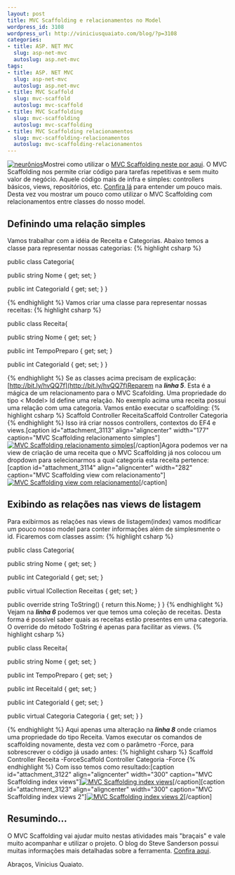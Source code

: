 ```yaml
--- 
layout: post
title: MVC Scaffolding e relacionamentos no Model
wordpress_id: 3108
wordpress_url: http://viniciusquaiato.com/blog/?p=3108
categories: 
- title: ASP. NET MVC
  slug: asp-net-mvc
  autoslug: asp.net-mvc
tags: 
- title: ASP. NET MVC
  slug: asp-net-mvc
  autoslug: asp.net-mvc
- title: MVC Scaffold
  slug: mvc-scaffold
  autoslug: mvc-scaffold
- title: MVC Scaffolding
  slug: mvc-scaffolding
  autoslug: mvc-scaffolding
- title: MVC Scaffolding relacionamentos
  slug: mvc-scaffolding-relacionamentos
  autoslug: mvc-scaffolding-relacionamentos
---
```

[![neurônios](http://viniciusquaiato.com/images_posts/neurônios-150x150.jpg "neurônios")](http://viniciusquaiato.com/images_posts/neurônios.jpg)Mostrei como utilizar o [MVC Scaffolding neste por aqui](http://viniciusquaiato.com/blog/mvc-scaffolding/). O MVC Scaffolding nos permite criar código para tarefas repetitivas e sem muito valor de negócio. Aquele código mais de infra e simples: controllers básicos, views, repositórios, etc. [Confira lá](http://viniciusquaiato.com/blog/mvc-scaffolding/) para entender um pouco mais. Desta vez vou mostrar um pouco como utilizar o MVC Scaffolding com relacionamentos entre classes do nosso model.

## Definindo uma relação simples
Vamos trabalhar com a idéia de Receita e Categorias. Abaixo temos a classe para representar nossas categorias:
{% highlight csharp %}

public class Categoria{    

public string Nome { get;
    set;
    }
    
public int CategoriaId { get;
    set;
    }
}

{% endhighlight %}
Vamos criar uma classe para representar nossas receitas:
{% highlight csharp %}

public class Receita{    

public string Nome { get;
    set;
    }
    
public int TempoPreparo { get;
    set;
    }
    
public int CategoriaId { get;
    set;
    }
}

{% endhighlight %}
Se as classes acima precisam de explicação: [http://bit.ly/hvQQ7f](http://bit.ly/hvQQ7f)Reparem na **_linha 5_**. Esta é a mágica de um relacionamento para o MVC Scafolding. Uma propriedade do tipo &lt;
    Model&gt;
    Id define uma relação. No exemplo acima uma receita possui uma relação com uma categoria. Vamos então executar o scaffolding:
{% highlight csharp %}
Scaffold Controller ReceitaScaffold Controller Categoria
{% endhighlight %}
Isso irá criar nossos controllers, contextos do EF4 e views.[caption id="attachment_3113" align="aligncenter" width="177" caption="MVC Scaffolding relacionamento simples"][![MVC Scaffolding relacionamento simples](http://viniciusquaiato.com/images_posts/scaffolding-relacionamento-simples-177x300.png "MVC Scaffolding relacionamento simples")](http://viniciusquaiato.com/images_posts/scaffolding-relacionamento-simples.png)[/caption]Agora podemos ver na view de criação de uma receita que o MVC Scaffolding já nos colocou um dropdown para selecionarmos a qual categoria esta receita pertence:[caption id="attachment_3114" align="aligncenter" width="282" caption="MVC Scaffolding view com relacionamento"][![MVC Scaffolding view com relacionamento](http://viniciusquaiato.com/images_posts/MVC-Scaffolding-view-282x300.png "MVC Scaffolding view com relacionamento")](http://viniciusquaiato.com/images_posts/MVC-Scaffolding-view.png)[/caption]

## Exibindo as relações nas views de listagem
Para exibirmos as relações nas views de listagem(index) vamos modificar um pouco nosso model para conter informações além de simplesmente o id. Ficaremos com classes assim:
{% highlight csharp %}

public class Categoria{    

public string Nome { get;
    set;
    }
    
public int CategoriaId { get;
    set;
    }
    
public virtual ICollection<receita> Receitas { get;
    set;
    }
    
public override string ToString()    {
return this.Nome;
    }
}
</receita>
{% endhighlight %}
Vejam na **_linha 6_** podemos ver que temos uma coleção de receitas. Desta forma é possível saber quais as receitas estão presentes em uma categoria. O override do método ToString é apenas para facilitar as views.
{% highlight csharp %}

public class Receita{    

public string Nome { get;
    set;
    }
    
public int TempoPreparo { get;
    set;
    }
    
public int ReceitaId { get;
    set;
    }
    
public int CategoriaId { get;
    set;
    }
    
public virtual Categoria Categoria { get;
    set;
    }
}

{% endhighlight %}
Aqui apenas uma alteração na **_linha 8_** onde criamos uma propriedade do tipo Receita. Vamos executar os comandos de scaffolding novamente, desta vez com o parâmetro -Force, para sobrescrever o código já usado antes:
{% highlight csharp %}
Scaffold Controller Receita -ForceScaffold Controller Categoria -Force
{% endhighlight %}
Com isso temos como resultado:[caption id="attachment_3122" align="aligncenter" width="300" caption="MVC Scaffolding index views"][![MVC Scaffolding index views](http://viniciusquaiato.com/images_posts/MVc-Scaffolding-index-views-300x227.png "MVC Scaffolding index views")](http://viniciusquaiato.com/images_posts/MVc-Scaffolding-index-views.png)[/caption][caption id="attachment_3123" align="aligncenter" width="300" caption="MVC Scaffolding index views 2"][![MVC Scaffolding index views 2](http://viniciusquaiato.com/images_posts/MVc-Scaffolding-index-views-2-300x227.png "MVC Scaffolding index views 2")](http://viniciusquaiato.com/images_posts/MVc-Scaffolding-index-views-2.png)[/caption]

## Resumindo...
O MVC Scaffolding vai ajudar muito nestas atividades mais "braçais" e vale muito acompanhar e utilizar o projeto. O blog do Steve Sanderson possui muitas informações mais detalhadas sobre a ferramenta. [Confira aqui](http://blog.stevensanderson.com/2011/01/28/mvcscaffolding-one-to-many-relationships/).

Abraços,
Vinicius Quaiato.
